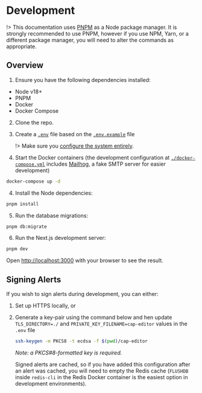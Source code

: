 # Development

!> This documentation uses [PNPM](https://pnpm.io/) as a Node package manager. It is strongly recommended to use PNPM, however if you use NPM, Yarn, or a different package manager, you will need to alter the commands as appropriate.

## Overview

1. Ensure you have the following dependencies installed:

- Node v18+
- PNPM
- Docker
- Docker Compose

2. Clone the repo.

3. Create a [`.env`](./.env) file based on the [`.env.example`](./.env.example) file

   !> Make sure you [configure the system entirely](./configuration.md).

4. Start the Docker containers (the development configuration at [`./docker-compose.yml`](./docker-compose.yml) includes [Mailhog](https://github.com/mailhog/MailHog), a fake SMTP server for easier development)

```bash
docker-compose up -d
```

4. Install the Node dependencies:

```bash
pnpm install
```

5. Run the database migrations:

```bash
pnpm db:migrate
```

6. Run the Next.js development server:

```bash
pnpm dev
```

Open [http://localhost:3000](http://localhost:3000) with your browser to see the result.

## Signing Alerts

If you wish to sign alerts during development, you can either:

1. Set up HTTPS locally, or

2. Generate a key-pair using the command below and hen update `TLS_DIRECTORY=./` and `PRIVATE_KEY_FILENAME=cap-editor` values in the `.env` file

   ```bash
   ssh-keygen -m PKCS8 -t ecdsa -f $(pwd)/cap-editor
   ```

   _Note: a PKCS#8-formatted key is required._

   Signed alerts are cached, so if you have added this configuration after an alert was cached, you will need to empty the Redis cache (`FLUSHDB` inside `redis-cli` in the Redis Docker container is the easiest option in development environments).
